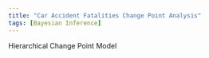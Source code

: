 ```yaml
---
title: "Car Accident Fatalities Change Point Analysis"
tags: [Bayesian Inference]
---
```


Hierarchical Change Point Model